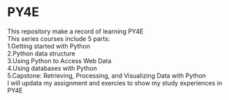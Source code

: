 # PY4E
This repository make a record of learning PY4E  
This series courses include 5 parts:  
1.Getting started with Python  
2.Python data structure  
3.Using Python to Access Web Data  
4.Using databases with Python  
5.Capstone: Retrieving, Processing, and Visualizing Data with Python  
I will updata my assignment and exercies to show my study experiences in PY4E  
